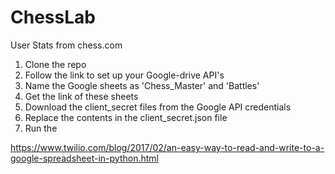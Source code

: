 # ChessLab
User Stats from chess.com
1) Clone the repo
2) Follow the link to set up your Google-drive API's
3) Name the Google sheets as 'Chess_Master' and 'Battles'
4) Get the link of these sheets 
5) Download the client_secret files from the Google API credentials
6) Replace the contents in the client_secret.json file
7) Run the 


https://www.twilio.com/blog/2017/02/an-easy-way-to-read-and-write-to-a-google-spreadsheet-in-python.html
